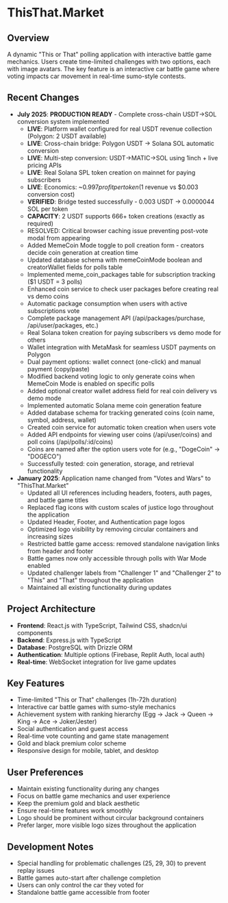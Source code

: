 # ThisThat.Market

## Overview
A dynamic "This or That" polling application with interactive battle game mechanics. Users create time-limited challenges with two options, each with image avatars. The key feature is an interactive car battle game where voting impacts car movement in real-time sumo-style contests.

## Recent Changes
- **July 2025**: **PRODUCTION READY** - Complete cross-chain USDT→SOL conversion system implemented
  - **LIVE**: Platform wallet configured for real USDT revenue collection (Polygon: 2 USDT available)
  - **LIVE**: Cross-chain bridge: Polygon USDT → Solana SOL automatic conversion
  - **LIVE**: Multi-step conversion: USDT→MATIC→SOL using 1inch + live pricing APIs
  - **LIVE**: Real Solana SPL token creation on mainnet for paying subscribers
  - **LIVE**: Economics: ~$0.997 profit per token ($1 revenue vs $0.003 conversion cost)
  - **VERIFIED**: Bridge tested successfully - 0.003 USDT → 0.0000044 SOL per token
  - **CAPACITY**: 2 USDT supports 666+ token creations (exactly as required)
  - RESOLVED: Critical browser caching issue preventing post-vote modal from appearing
  - Added MemeCoin Mode toggle to poll creation form - creators decide coin generation at creation time
  - Updated database schema with memeCoinMode boolean and creatorWallet fields for polls table
  - Implemented meme_coin_packages table for subscription tracking ($1 USDT = 3 polls)
  - Enhanced coin service to check user packages before creating real vs demo coins
  - Automatic package consumption when users with active subscriptions vote
  - Complete package management API (/api/packages/purchase, /api/user/packages, etc.)
  - Real Solana token creation for paying subscribers vs demo mode for others
  - Wallet integration with MetaMask for seamless USDT payments on Polygon
  - Dual payment options: wallet connect (one-click) and manual payment (copy/paste)
  - Modified backend voting logic to only generate coins when MemeCoin Mode is enabled on specific polls
  - Added optional creator wallet address field for real coin delivery vs demo mode
  - Implemented automatic Solana meme coin generation feature
  - Added database schema for tracking generated coins (coin name, symbol, address, wallet)
  - Created coin service for automatic token creation when users vote
  - Added API endpoints for viewing user coins (/api/user/coins) and poll coins (/api/polls/:id/coins)
  - Coins are named after the option users vote for (e.g., "DogeCoin" → "DOGECO")
  - Successfully tested: coin generation, storage, and retrieval functionality
- **January 2025**: Application name changed from "Votes and Wars" to "ThisThat.Market"
  - Updated all UI references including headers, footers, auth pages, and battle game titles
  - Replaced flag icons with custom scales of justice logo throughout the application
  - Updated Header, Footer, and Authentication page logos
  - Optimized logo visibility by removing circular containers and increasing sizes
  - Restricted battle game access: removed standalone navigation links from header and footer
  - Battle games now only accessible through polls with War Mode enabled
  - Updated challenger labels from "Challenger 1" and "Challenger 2" to "This" and "That" throughout the application
  - Maintained all existing functionality during updates

## Project Architecture
- **Frontend**: React.js with TypeScript, Tailwind CSS, shadcn/ui components
- **Backend**: Express.js with TypeScript
- **Database**: PostgreSQL with Drizzle ORM
- **Authentication**: Multiple options (Firebase, Replit Auth, local auth)
- **Real-time**: WebSocket integration for live game updates

## Key Features
- Time-limited "This or That" challenges (1h-72h duration)
- Interactive car battle games with sumo-style mechanics
- Achievement system with ranking hierarchy (Egg → Jack → Queen → King → Ace → Joker/Jester)
- Social authentication and guest access
- Real-time vote counting and game state management
- Gold and black premium color scheme
- Responsive design for mobile, tablet, and desktop

## User Preferences
- Maintain existing functionality during any changes
- Focus on battle game mechanics and user experience
- Keep the premium gold and black aesthetic
- Ensure real-time features work smoothly
- Logo should be prominent without circular background containers
- Prefer larger, more visible logo sizes throughout the application

## Development Notes
- Special handling for problematic challenges (25, 29, 30) to prevent replay issues
- Battle games auto-start after challenge completion
- Users can only control the car they voted for
- Standalone battle game accessible from footer